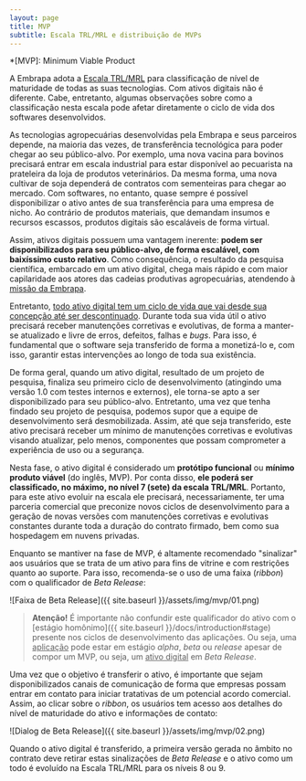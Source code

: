 ```yaml
---
layout: page
title: MVP
subtitle: Escala TRL/MRL e distribuição de MVPs
---
```


*[MVP]: Minimum Viable Product

A Embrapa adota a [Escala TRL/MRL](https://cloud.cnpgc.embrapa.br/nap/files/2018/08/EscalaTRL-MRL-17Abr2018.pdf) para classificação de nível de maturidade de todas as suas tecnologias. Com ativos digitais não é diferente. Cabe, entretanto, algumas observações sobre como a classificação nesta escala pode afetar diretamente o ciclo de vida dos softwares desenvolvidos.

As tecnologias agropecuárias desenvolvidas pela Embrapa e seus parceiros depende, na maioria das vezes, de transferência tecnológica para poder chegar ao seu público-alvo. Por exemplo, uma nova vacina para bovinos precisará entrar em escala industrial para estar disponível ao pecuarista na prateleira da loja de produtos veterinários. Da mesma forma, uma nova cultivar de soja dependerá de contratos com sementeiras para chegar ao mercado. Com softwares, no entanto, quase sempre é possível disponibilizar o ativo antes de sua transferência para uma empresa de nicho. Ao contrário de produtos materiais, que demandam insumos e recursos escassos, produtos digitais são escaláveis de forma virtual.

Assim, ativos digitais possuem uma vantagem inerente: **podem ser disponibilizados para seu público-alvo, de forma escalável, com baixíssimo custo relativo**. Como consequência, o resultado da pesquisa científica, embarcado em um ativo digital, chega mais rápido e com maior capilaridade aos atores das cadeias produtivas agropecuárias, atendendo à [missão da Embrapa](https://www.embrapa.br/missao-visao-e-valores).

Entretanto, <u>todo ativo digital tem um ciclo de vida que vai desde sua concepção até ser descontinuado</u>. Durante toda sua vida útil o ativo precisará receber manutenções corretivas e evolutivas, de forma a manter-se atualizado e livre de erros, defeitos, falhas e _bugs_. Para isso, é fundamental que o software seja transferido de forma a monetizá-lo e, com isso, garantir estas intervenções ao longo de toda sua existência.

De forma geral, quando um ativo digital, resultado de um projeto de pesquisa, finaliza seu primeiro ciclo de desenvolvimento (atingindo uma versão 1.0 com testes internos e externos), ele torna-se apto a ser disponibilizado para seu público-alvo. Entretanto, uma vez que tenha findado seu projeto de pesquisa, podemos supor que a equipe de desenvolvimento será desmobilizada. Assim, até que seja transferido, este ativo precisará receber um mínimo de manutenções corretivas e evolutivas visando atualizar, pelo menos, componentes que possam comprometer a experiência de uso ou a segurança.

Nesta fase, o ativo digital é considerado um **protótipo funcional** ou **mínimo produto viável** (do inglês, MVP). Por conta disso, **ele poderá ser classificado, no máximo, no nível 7 (sete) da escala TRL/MRL**. Portanto, para este ativo evoluir na escala ele precisará, necessariamente, ter uma parceria comercial que preconize novos ciclos de desenvolvimento para a geração de novas versões com manutenções corretivas e evolutivas constantes durante toda a duração do contrato firmado, bem como sua hospedagem em nuvens privadas.

Enquanto se mantiver na fase de MVP, é altamente recomendado "sinalizar" aos usuários que se trata de um ativo para fins de vitrine e com restrições quanto ao suporte. Para isso, recomenda-se o uso de uma faixa (_ribbon_) com o qualificador de _Beta Release_:

![Faixa de Beta Release]({{ site.baseurl }}/assets/img/mvp/01.png)

> **Atenção!** É importante não confundir este qualificador do ativo com o [estágio homônimo]({{ site.baseurl }}/docs/introduction#stage) presente nos ciclos de desenvolvimento das aplicações. Ou seja, uma <u>aplicação</u> pode estar em estágio _alpha_, _beta_ ou _release_ apesar de compor um MVP, ou seja, um <u>ativo digital</u> em _Beta Release_.

Uma vez que o objetivo é transferir o ativo, é importante que sejam disponibilizados canais de comunicação de forma que empresas possam entrar em contato para iniciar tratativas de um potencial acordo comercial. Assim, ao clicar sobre o _ribbon_, os usuários tem acesso aos detalhes do nível de maturidade do ativo e informações de contato:

![Dialog de Beta Release]({{ site.baseurl }}/assets/img/mvp/02.png)

Quando o ativo digital é transferido, a primeira versão gerada no âmbito no contrato deve retirar estas sinalizações de _Beta Release_ e o ativo como um todo é evoluído na Escala TRL/MRL para os níveis 8 ou 9.
